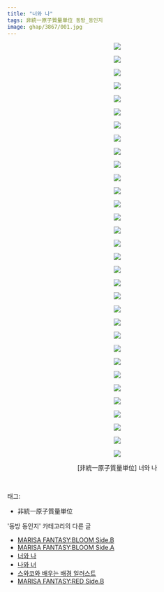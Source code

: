 ```yaml
---
title: "너와 나"
tags: 非統一原子質量単位 동방_동인지
image: ghap/3867/001.jpg
---
```

<div class="article">
<p style="text-align: center; clear: none; float: none;"><img src="{{ site.nasurl }}/ghap/3867/001.jpg"/></p>
<p style="text-align: center; clear: none; float: none;"><img src="{{ site.nasurl }}/ghap/3867/002.jpg"/></p>
<p style="text-align: center; clear: none; float: none;"><img src="{{ site.nasurl }}/ghap/3867/003.jpg"/></p>
<p style="text-align: center; clear: none; float: none;"><img src="{{ site.nasurl }}/ghap/3867/004.jpg"/></p>
<p style="text-align: center; clear: none; float: none;"><img src="{{ site.nasurl }}/ghap/3867/005.jpg"/></p>
<p style="text-align: center; clear: none; float: none;"><img src="{{ site.nasurl }}/ghap/3867/006.jpg"/></p>
<p style="text-align: center; clear: none; float: none;"><img src="{{ site.nasurl }}/ghap/3867/007.jpg"/></p>
<p style="text-align: center; clear: none; float: none;"><img src="{{ site.nasurl }}/ghap/3867/008.jpg"/></p>
<p style="text-align: center; clear: none; float: none;"><img src="{{ site.nasurl }}/ghap/3867/009.jpg"/></p>
<p style="text-align: center; clear: none; float: none;"><img src="{{ site.nasurl }}/ghap/3867/010.jpg"/></p>
<p style="text-align: center; clear: none; float: none;"><img src="{{ site.nasurl }}/ghap/3867/011.jpg"/></p>
<p style="text-align: center; clear: none; float: none;"><img src="{{ site.nasurl }}/ghap/3867/012.jpg"/></p>
<p style="text-align: center; clear: none; float: none;"><img src="{{ site.nasurl }}/ghap/3867/013.jpg"/></p>
<p style="text-align: center; clear: none; float: none;"><img src="{{ site.nasurl }}/ghap/3867/014.jpg"/></p>
<p style="text-align: center; clear: none; float: none;"><img src="{{ site.nasurl }}/ghap/3867/015.jpg"/></p>
<p style="text-align: center; clear: none; float: none;"><img src="{{ site.nasurl }}/ghap/3867/016.jpg"/></p>
<p style="text-align: center; clear: none; float: none;"><img src="{{ site.nasurl }}/ghap/3867/017.jpg"/></p>
<p style="text-align: center; clear: none; float: none;"><img src="{{ site.nasurl }}/ghap/3867/018.jpg"/></p>
<p style="text-align: center; clear: none; float: none;"><img src="{{ site.nasurl }}/ghap/3867/019.jpg"/></p>
<p style="text-align: center; clear: none; float: none;"><img src="{{ site.nasurl }}/ghap/3867/020.jpg"/></p>
<p style="text-align: center; clear: none; float: none;"><img src="{{ site.nasurl }}/ghap/3867/021.jpg"/></p>
<p style="text-align: center; clear: none; float: none;"><img src="{{ site.nasurl }}/ghap/3867/022.jpg"/></p>
<p style="text-align: center; clear: none; float: none;"><img src="{{ site.nasurl }}/ghap/3867/023.jpg"/></p>
<p style="text-align: center; clear: none; float: none;"><img src="{{ site.nasurl }}/ghap/3867/024.jpg"/></p>
<p style="text-align: center; clear: none; float: none;"><img src="{{ site.nasurl }}/ghap/3867/025.jpg"/></p>
<p style="text-align: center; clear: none; float: none;"><img src="{{ site.nasurl }}/ghap/3867/026.jpg"/></p>
<p style="text-align: center; clear: none; float: none;"><img src="{{ site.nasurl }}/ghap/3867/027.jpg"/></p>
<p style="text-align: center; clear: none; float: none;"><img src="{{ site.nasurl }}/ghap/3867/028.jpg"/></p>
<p style="text-align: center; clear: none; float: none;"><img src="{{ site.nasurl }}/ghap/3867/029.jpg"/></p>
<p style="text-align: center; clear: none; float: none;"><img src="{{ site.nasurl }}/ghap/3867/030.jpg"/></p>
<p style="text-align: center; clear: none; float: none;"><img src="{{ site.nasurl }}/ghap/3867/031.jpg"/></p>
<p style="text-align: center; clear: none; float: none;"><img src="{{ site.nasurl }}/ghap/3867/032.jpg"/></p>
<p style="text-align: center; clear: none; float: none;">[非統一原子質量単位] 너와 나</p>
<p><br/></p>
</div><div class="tagTrail">
<p>태그: </p>
<ul>
<li>非統一原子質量単位</li>
</ul>
</div><div class="another">
<p>'동방 동인지' 카테고리의 다른 글</p>
<ul>
<li><a href="/2017-10-18-ghap_3869">MARISA FANTASY:BLOOM Side.B</a></li>
<li><a href="/2017-10-18-ghap_3868">MARISA FANTASY:BLOOM Side.A</a></li>
<li><a href="/2017-10-17-ghap_3867">너와 나</a></li>
<li><a href="/2017-10-17-ghap_3866">나와 너</a></li>
<li><a href="/2017-10-17-ghap_3865">스와코와 배우는 배경 일러스트</a></li>
<li><a href="/2017-10-17-ghap_3864">MARISA FANTASY:RED Side.B</a></li>
</ul>
</div><div class="cb_module cb_fluid">
<div class="cb_wrt cb_profile">
</div><!-- commentList close -->
</div>